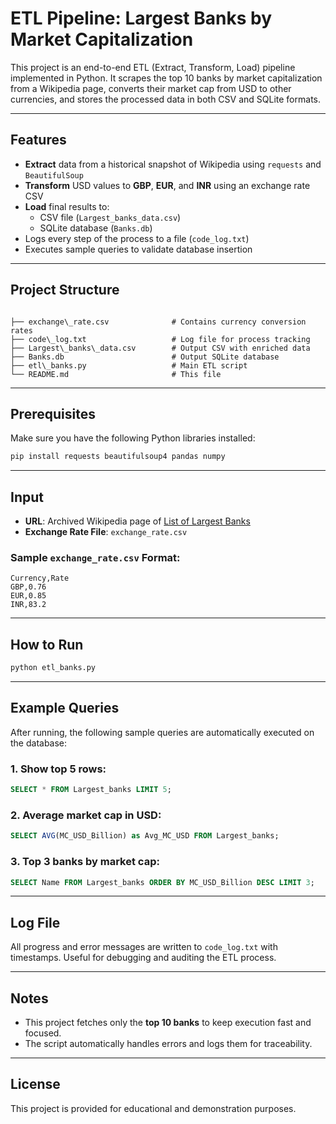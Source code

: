 #  ETL Pipeline: Largest Banks by Market Capitalization

This project is an end-to-end ETL (Extract, Transform, Load) pipeline implemented in Python. It scrapes the top 10 banks by market capitalization from a Wikipedia page, converts their market cap from USD to other currencies, and stores the processed data in both CSV and SQLite formats.

---

##  Features

- **Extract** data from a historical snapshot of Wikipedia using `requests` and `BeautifulSoup`
- **Transform** USD values to **GBP**, **EUR**, and **INR** using an exchange rate CSV
- **Load** final results to:
  - CSV file (`Largest_banks_data.csv`)
  - SQLite database (`Banks.db`)
- Logs every step of the process to a file (`code_log.txt`)
- Executes sample queries to validate database insertion

---

##  Project Structure

```

├── exchange\_rate.csv              # Contains currency conversion rates
├── code\_log.txt                   # Log file for process tracking
├── Largest\_banks\_data.csv        # Output CSV with enriched data
├── Banks.db                        # Output SQLite database
├── etl\_banks.py                   # Main ETL script
└── README.md                       # This file

````

---

##  Prerequisites

Make sure you have the following Python libraries installed:

```bash
pip install requests beautifulsoup4 pandas numpy
````

---

##  Input

* **URL**: Archived Wikipedia page of [List of Largest Banks](https://web.archive.org/web/20230908091635/https://en.wikipedia.org/wiki/List_of_largest_banks)
* **Exchange Rate File**: `exchange_rate.csv`

### Sample `exchange_rate.csv` Format:

```csv
Currency,Rate
GBP,0.76
EUR,0.85
INR,83.2
```

---

##  How to Run

```bash
python etl_banks.py
```

---

##  Example Queries

After running, the following sample queries are automatically executed on the database:

### 1. Show top 5 rows:

```sql
SELECT * FROM Largest_banks LIMIT 5;
```

### 2. Average market cap in USD:

```sql
SELECT AVG(MC_USD_Billion) as Avg_MC_USD FROM Largest_banks;
```

### 3. Top 3 banks by market cap:

```sql
SELECT Name FROM Largest_banks ORDER BY MC_USD_Billion DESC LIMIT 3;
```

---

##  Log File

All progress and error messages are written to `code_log.txt` with timestamps. Useful for debugging and auditing the ETL process.

---

##  Notes

* This project fetches only the **top 10 banks** to keep execution fast and focused.
* The script automatically handles errors and logs them for traceability.

---

##  License

This project is provided for educational and demonstration purposes.

